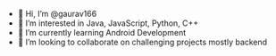 - 👋 Hi, I’m @gaurav166
- 👀 I’m interested in Java, JavaScript, Python, C++ 
- 🌱 I’m currently learning Android Development
- 💞️ I’m looking to collaborate on challenging projects mostly backend

<!---
gaurav166/gaurav166 is a ✨ special ✨ repository because its `README.md` (this file) appears on your GitHub profile.
You can click the Preview link to take a look at your changes.
--->
